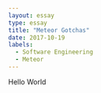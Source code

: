 ```yaml
---
layout: essay
type: essay
title: "Meteor Gotchas"
date: 2017-10-19
labels:
  - Software Engineering
  - Meteor
---
```


Hello World
